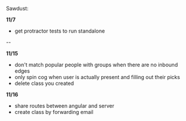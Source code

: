 Sawdust:

__11/7__
* get protractor tests to run standalone

--

__11/15__
* don't match popular people with groups when there are no inbound edges
* only spin cog when user is actually present and filling out their picks
* delete class you created

__11/16__
* share routes between angular and server
* create class by forwarding email
